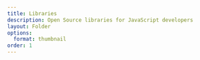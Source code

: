 ```yaml
---
title: Libraries
description: Open Source libraries for JavaScript developers
layout: Folder
options:
  format: thumbnail
order: 1
---
```


